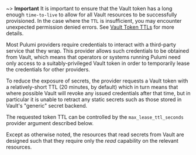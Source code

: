 ~> **Important** It is important to ensure that the Vault token
has a long enough `time-to-live` to allow for all Vault resources to
be successfully provisioned. In the case where the `TTL` is insufficient,
you may encounter unexpected permission denied errors.
See [Vault Token TTLs](https://vaultproject.io/docs/concepts/tokens#token-time-to-live-periodic-tokens-and-explicit-max-ttls)
for more details.

Most Pulumi providers require credentials to interact with a third-party
service that they wrap. This provider allows such credentials to be obtained
from Vault, which means that operators or systems running Pulumi need
only access to a suitably-privileged Vault token in order to temporarily
lease the credentials for other providers.

To reduce the exposure of secrets, the provider requests a Vault token
with a relatively-short TTL (20 minutes, by default) which in turn means
that where possible Vault will revoke any issued credentials after that
time, but in particular it is unable to retract any static secrets such as
those stored in Vault's "generic" secret backend.

The requested token TTL can be controlled by the `max_lease_ttl_seconds`
provider argument described below.

Except as otherwise noted, the resources that read secrets from Vault
are designed such that they require only the *read* capability on the relevant
resources.
